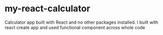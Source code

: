 # my-react-calculator
Calculator app built with React and no other packages installed. I built with react create app and used functional component across whole code
